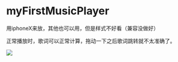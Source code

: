 # myFirstMusicPlayer

用iphoneX来放，其他也可以用，但是样式不好看（兼容没做好）

正常播放时，歌词可以正常计算，拖动一下之后歌词跳转就不太准确了。

![](https://github.com/RodeRickIsWatching/myFirstMusicPlayer/blob/master/demo.gif?raw=true)
